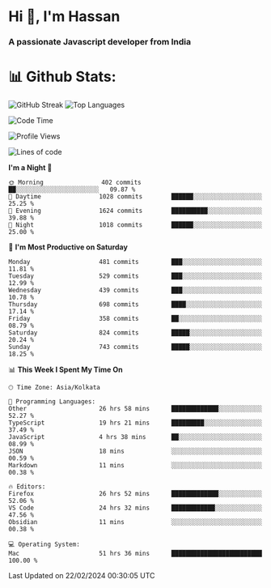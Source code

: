 # Hi 👋, I'm Hassan
### A passionate Javascript developer from India


# 📊 Github Stats:
![GitHub Streak](https://github-readme-streak-stats.herokuapp.com/?user=codeblooded47&theme=dracula&hide_border=false)
![Top Languages](https://github-readme-stats.vercel.app/api/top-langs/?username=codeblooded47&layout=compact&theme=dracula)



<!--START_SECTION:waka-->
![Code Time](http://img.shields.io/badge/Code%20Time-346%20hrs%2038%20mins-blue)

![Profile Views](http://img.shields.io/badge/Profile%20Views-5-blue)

![Lines of code](https://img.shields.io/badge/From%20Hello%20World%20I%27ve%20Written-23.4%20million%20lines%20of%20code-blue)

**I'm a Night 🦉** 

```text
🌞 Morning                402 commits         ██░░░░░░░░░░░░░░░░░░░░░░░   09.87 % 
🌆 Daytime                1028 commits        ██████░░░░░░░░░░░░░░░░░░░   25.25 % 
🌃 Evening                1624 commits        ██████████░░░░░░░░░░░░░░░   39.88 % 
🌙 Night                  1018 commits        ██████░░░░░░░░░░░░░░░░░░░   25.00 % 
```
📅 **I'm Most Productive on Saturday** 

```text
Monday                   481 commits         ███░░░░░░░░░░░░░░░░░░░░░░   11.81 % 
Tuesday                  529 commits         ███░░░░░░░░░░░░░░░░░░░░░░   12.99 % 
Wednesday                439 commits         ███░░░░░░░░░░░░░░░░░░░░░░   10.78 % 
Thursday                 698 commits         ████░░░░░░░░░░░░░░░░░░░░░   17.14 % 
Friday                   358 commits         ██░░░░░░░░░░░░░░░░░░░░░░░   08.79 % 
Saturday                 824 commits         █████░░░░░░░░░░░░░░░░░░░░   20.24 % 
Sunday                   743 commits         █████░░░░░░░░░░░░░░░░░░░░   18.25 % 
```


📊 **This Week I Spent My Time On** 

```text
🕑︎ Time Zone: Asia/Kolkata

💬 Programming Languages: 
Other                    26 hrs 58 mins      █████████████░░░░░░░░░░░░   52.27 % 
TypeScript               19 hrs 21 mins      █████████░░░░░░░░░░░░░░░░   37.49 % 
JavaScript               4 hrs 38 mins       ██░░░░░░░░░░░░░░░░░░░░░░░   08.99 % 
JSON                     18 mins             ░░░░░░░░░░░░░░░░░░░░░░░░░   00.59 % 
Markdown                 11 mins             ░░░░░░░░░░░░░░░░░░░░░░░░░   00.38 % 

🔥 Editors: 
Firefox                  26 hrs 52 mins      █████████████░░░░░░░░░░░░   52.06 % 
VS Code                  24 hrs 32 mins      ████████████░░░░░░░░░░░░░   47.56 % 
Obsidian                 11 mins             ░░░░░░░░░░░░░░░░░░░░░░░░░   00.38 % 

💻 Operating System: 
Mac                      51 hrs 36 mins      █████████████████████████   100.00 % 
```


 Last Updated on 22/02/2024 00:30:05 UTC
<!--END_SECTION:waka-->

